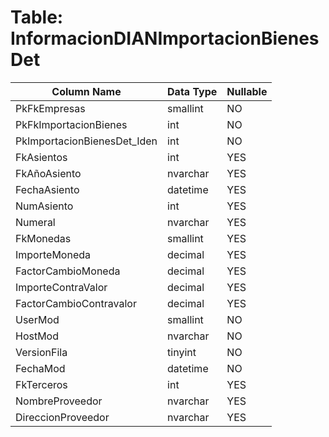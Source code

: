 # Table: InformacionDIANImportacionBienesDet

| Column Name | Data Type | Nullable |
|-------------|-----------|----------|
| PkFkEmpresas | smallint | NO |
| PkFkImportacionBienes | int | NO |
| PkImportacionBienesDet_Iden | int | NO |
| FkAsientos | int | YES |
| FkAñoAsiento | nvarchar | YES |
| FechaAsiento | datetime | YES |
| NumAsiento | int | YES |
| Numeral | nvarchar | YES |
| FkMonedas | smallint | YES |
| ImporteMoneda | decimal | YES |
| FactorCambioMoneda | decimal | YES |
| ImporteContraValor | decimal | YES |
| FactorCambioContravalor | decimal | YES |
| UserMod | smallint | NO |
| HostMod | nvarchar | NO |
| VersionFila | tinyint | NO |
| FechaMod | datetime | NO |
| FkTerceros | int | YES |
| NombreProveedor | nvarchar | YES |
| DireccionProveedor | nvarchar | YES |
